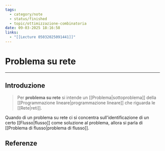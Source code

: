 ```yaml
---
tags:
  - category/note
  - status/finished
  - topic/ottimizzazione-combinatoria
date: 09-03-2025 18:16:58
links:
  - "[[Lecture 05032025091441]]"
---
```

# Problema su rete
---
## Introduzione
> Per **problema su rete** si intende un [[Problema|sottoproblema]] della [[Programmazione lineare|programmazione lineare]] che riguarda le [[Rete|reti]].

Quando di un problema su rete ci si concentra sull'identificazione di un certo [[Flusso|flusso]] come soluzione al problema, allora si parla di [[Problema di flusso|problema di flusso]].

## Referenze